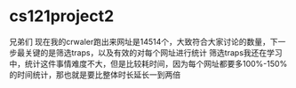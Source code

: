 # cs121project2
兄弟们 现在我的crwaler跑出来网址是14514个，大致符合大家讨论的数量，下一步最关键的是筛选traps，以及有效的对每个网址进行统计
筛选traps我还在学习中，统计这件事情难度不大，但是比较耗时间，因为每个网址都要多100%-150%的时间统计，那也就是要比整体时长延长一到两倍
